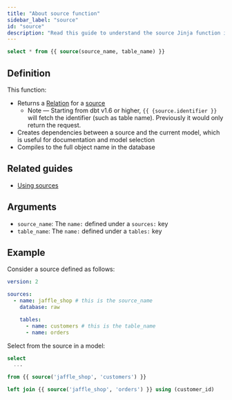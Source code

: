 ```yaml
---
title: "About source function"
sidebar_label: "source"
id: "source"
description: "Read this guide to understand the source Jinja function in dbt."
---
```


```sql
select * from {{ source(source_name, table_name) }}
```

## Definition

This function:
- Returns a [Relation](/reference/dbt-classes#relation) for a [source](/docs/build/sources)
  - Note &mdash; Starting from dbt v1.6 or higher, `{{ {source.identifier }}` will fetch the identifier (such as table name). Previously it would only return the request.
- Creates dependencies between a source and the current model, which is useful for documentation and model selection
- Compiles to the full object name in the database


## Related guides
- [Using sources](/docs/build/sources)

## Arguments
* `source_name`: The `name:` defined under a `sources:` key
* `table_name`: The `name:` defined under a `tables:` key

## Example

Consider a source defined as follows:

<File name='models/<filename>.yml'>

```yaml
version: 2

sources:
  - name: jaffle_shop # this is the source_name
    database: raw

    tables:
      - name: customers # this is the table_name
      - name: orders
```

</File>

Select from the source in a model:

<File name='models/orders.sql'>

```sql
select
  ...

from {{ source('jaffle_shop', 'customers') }}

left join {{ source('jaffle_shop', 'orders') }} using (customer_id)

```

</File>
